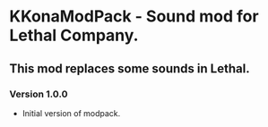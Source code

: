 

# KKonaModPack - Sound mod for Lethal Company.
## This mod replaces some sounds in Lethal.


### Version 1.0.0
* Initial version of modpack.
